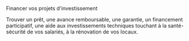 Financer vos projets d'investissement


Trouver un prêt, une avance remboursable, une garantie, un financement participatif, une aide aux investissements techniques touchant à la santé-sécurité de vos salariés, à la rénovation de vos locaux.